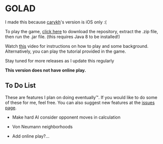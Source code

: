 # GOLAD
I made this because [carykh](https://www.youtube.com/user/carykh)'s version is iOS only :(

To play the game, [click here](https://github.com/hanss314/GOLAD/archive/master.zip) to download the repository, extract the .zip file, then run the .jar file. (this requires Java 8 to be installed!)
  
Watch [this](https://www.youtube.com/watch?v=JkGZ2Hl1l8c) video for instructions on how to play and some background. Alternatively, you can play the tutorial provided in the game.

Stay tuned for more releases as I update this regularly

**This version does not have online play.**

## To Do List

These are features I plan on doing eventually™. If you would like to do some of these for me, feel free. You can also suggest new features at the [issues page](https://github.com/hanss314/GOLAD/issues).

- Make hard AI consider opponent moves in calculation

- Von Neumann neighborhoods 

- Add online play?...
